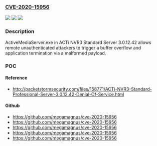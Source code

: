 ### [CVE-2020-15956](https://cve.mitre.org/cgi-bin/cvename.cgi?name=CVE-2020-15956)
![](https://img.shields.io/static/v1?label=Product&message=n%2Fa&color=blue)
![](https://img.shields.io/static/v1?label=Version&message=n%2Fa&color=blue)
![](https://img.shields.io/static/v1?label=Vulnerability&message=n%2Fa&color=brighgreen)

### Description

ActiveMediaServer.exe in ACTi NVR3 Standard Server 3.0.12.42 allows remote unauthenticated attackers to trigger a buffer overflow and application termination via a malformed payload.

### POC

#### Reference
- http://packetstormsecurity.com/files/158771/ACTi-NVR3-Standard-Professional-Server-3.0.12.42-Denial-Of-Service.html

#### Github
- https://github.com/megamagnus/cve-2020-15956
- https://github.com/megamagnus/cve-2020-15956
- https://github.com/megamagnus/cve-2020-15956
- https://github.com/megamagnus/cve-2020-15956
- https://github.com/megamagnus/cve-2020-15956

